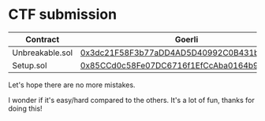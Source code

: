 # CTF submission


| Contract               | Goerli                                                                                                                       |
| ---------------------- | ---------------------------------------------------------------------------------------------------------------------------- |
| Unbreakable.sol        | [0x3dc21F58F3b77aDD4AD5D40992C0B431bdFFc6B8](https://goerli.etherscan.io/address/0x3dc21F58F3b77aDD4AD5D40992C0B431bdFFc6B8) |
| Setup.sol              | [0x85CCd0c58Fe07DC6716f1EfCcAba0164b97ae66B](https://goerli.etherscan.io/address/0x85CCd0c58Fe07DC6716f1EfCcAba0164b97ae66B) |



Let's hope there are no more mistakes.

I wonder if it's easy/hard compared to the others.
It's a lot of fun, thanks for doing this!